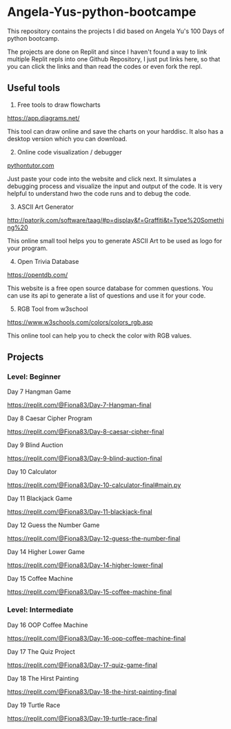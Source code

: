 # Angela-Yus-python-bootcampe 
This repository contains the projects I did based on Angela Yu's 100 Days of python bootcamp. 

The projects are done on Replit and since I haven't found a way to link multiple Replit repls into one Github Repository, I just put links here, so that you can click the links and than read the codes or even fork the repl.

## Useful tools
1. Free tools to draw flowcharts

https://app.diagrams.net/

This tool can draw online and save the charts on your harddisc. It also has a desktop version which you can download.

2. Online code visualization / debugger

[pythontutor.com](https://pythontutor.com/)

Just paste your code into the website and click next. It simulates a debugging process and visualize the input and output of the code. It is very helpful to understand hwo the code runs and to debug the code.

3. ASCII Art Generator

http://patorjk.com/software/taag/#p=display&f=Graffiti&t=Type%20Something%20

This online small tool helps you to generate ASCII Art to be used as logo for your program.

4. Open Trivia Database

https://opentdb.com/

This website is a free open source database for commen questions. You can use its api to generate a list of questions and use it for your code.

5. RGB Tool from w3school

https://www.w3schools.com/colors/colors_rgb.asp

This online tool can help you to check the color with RGB values.


## Projects
### Level: Beginner

Day 7 Hangman Game

https://replit.com/@Fiona83/Day-7-Hangman-final

Day 8 Caesar Cipher Program

https://replit.com/@Fiona83/Day-8-caesar-cipher-final

Day 9 Blind Auction

https://replit.com/@Fiona83/Day-9-blind-auction-final

Day 10 Calculator

https://replit.com/@Fiona83/Day-10-calculator-final#main.py

Day 11 Blackjack Game

https://replit.com/@Fiona83/Day-11-blackjack-final

Day 12 Guess the Number Game

https://replit.com/@Fiona83/Day-12-guess-the-number-final

Day 14 Higher Lower Game

https://replit.com/@Fiona83/Day-14-higher-lower-final

Day 15 Coffee Machine

https://replit.com/@Fiona83/Day-15-coffee-machine-final

### Level: Intermediate

Day 16 OOP Coffee Machine

https://replit.com/@Fiona83/Day-16-oop-coffee-machine-final

Day 17 The Quiz Project

https://replit.com/@Fiona83/Day-17-quiz-game-final

Day 18 The Hirst Painting

https://replit.com/@Fiona83/Day-18-the-hirst-painting-final

Day 19 Turtle Race

https://replit.com/@Fiona83/Day-19-turtle-race-final





